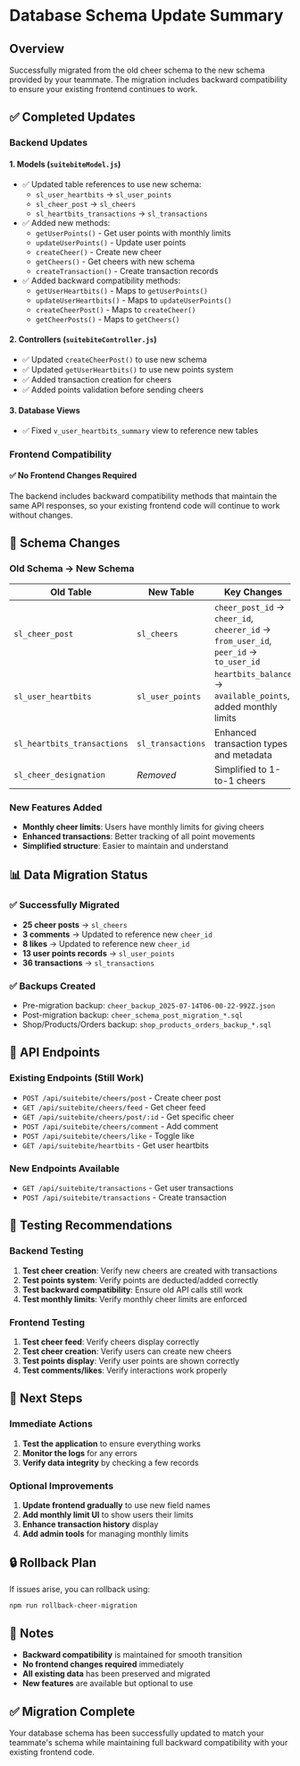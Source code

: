 # Database Schema Update Summary

## Overview
Successfully migrated from the old cheer schema to the new schema provided by your teammate. The migration includes backward compatibility to ensure your existing frontend continues to work.

## ✅ Completed Updates

### Backend Updates

#### 1. **Models (`suitebiteModel.js`)**
- ✅ Updated table references to use new schema:
  - `sl_user_heartbits` → `sl_user_points`
  - `sl_cheer_post` → `sl_cheers`
  - `sl_heartbits_transactions` → `sl_transactions`
- ✅ Added new methods:
  - `getUserPoints()` - Get user points with monthly limits
  - `updateUserPoints()` - Update user points
  - `createCheer()` - Create new cheer
  - `getCheers()` - Get cheers with new schema
  - `createTransaction()` - Create transaction records
- ✅ Added backward compatibility methods:
  - `getUserHeartbits()` - Maps to `getUserPoints()`
  - `updateUserHeartbits()` - Maps to `updateUserPoints()`
  - `createCheerPost()` - Maps to `createCheer()`
  - `getCheerPosts()` - Maps to `getCheers()`

#### 2. **Controllers (`suitebiteController.js`)**
- ✅ Updated `createCheerPost()` to use new schema
- ✅ Updated `getUserHeartbits()` to use new points system
- ✅ Added transaction creation for cheers
- ✅ Added points validation before sending cheers

#### 3. **Database Views**
- ✅ Fixed `v_user_heartbits_summary` view to reference new tables

### Frontend Compatibility

#### ✅ **No Frontend Changes Required**
The backend includes backward compatibility methods that maintain the same API responses, so your existing frontend code will continue to work without changes.

## 🔄 Schema Changes

### Old Schema → New Schema

| **Old Table** | **New Table** | **Key Changes** |
|---------------|---------------|-----------------|
| `sl_cheer_post` | `sl_cheers` | `cheer_post_id` → `cheer_id`, `cheerer_id` → `from_user_id`, `peer_id` → `to_user_id` |
| `sl_user_heartbits` | `sl_user_points` | `heartbits_balance` → `available_points`, added monthly limits |
| `sl_heartbits_transactions` | `sl_transactions` | Enhanced transaction types and metadata |
| `sl_cheer_designation` | *Removed* | Simplified to 1-to-1 cheers |

### New Features Added
- **Monthly cheer limits**: Users have monthly limits for giving cheers
- **Enhanced transactions**: Better tracking of all point movements
- **Simplified structure**: Easier to maintain and understand

## 📊 Data Migration Status

### ✅ Successfully Migrated
- **25 cheer posts** → `sl_cheers`
- **3 comments** → Updated to reference new `cheer_id`
- **8 likes** → Updated to reference new `cheer_id`
- **13 user points records** → `sl_user_points`
- **36 transactions** → `sl_transactions`

### ✅ Backups Created
- Pre-migration backup: `cheer_backup_2025-07-14T06-00-22-992Z.json`
- Post-migration backup: `cheer_schema_post_migration_*.sql`
- Shop/Products/Orders backup: `shop_products_orders_backup_*.sql`

## 🔧 API Endpoints

### Existing Endpoints (Still Work)
- `POST /api/suitebite/cheers/post` - Create cheer post
- `GET /api/suitebite/cheers/feed` - Get cheer feed
- `GET /api/suitebite/cheers/post/:id` - Get specific cheer
- `POST /api/suitebite/cheers/comment` - Add comment
- `POST /api/suitebite/cheers/like` - Toggle like
- `GET /api/suitebite/heartbits` - Get user heartbits

### New Endpoints Available
- `GET /api/suitebite/transactions` - Get user transactions
- `POST /api/suitebite/transactions` - Create transaction

## 🧪 Testing Recommendations

### Backend Testing
1. **Test cheer creation**: Verify new cheers are created with transactions
2. **Test points system**: Verify points are deducted/added correctly
3. **Test backward compatibility**: Ensure old API calls still work
4. **Test monthly limits**: Verify monthly cheer limits are enforced

### Frontend Testing
1. **Test cheer feed**: Verify cheers display correctly
2. **Test cheer creation**: Verify users can create new cheers
3. **Test points display**: Verify user points are shown correctly
4. **Test comments/likes**: Verify interactions work properly

## 🚀 Next Steps

### Immediate Actions
1. **Test the application** to ensure everything works
2. **Monitor the logs** for any errors
3. **Verify data integrity** by checking a few records

### Optional Improvements
1. **Update frontend gradually** to use new field names
2. **Add monthly limit UI** to show users their limits
3. **Enhance transaction history** display
4. **Add admin tools** for managing monthly limits

## 🔒 Rollback Plan

If issues arise, you can rollback using:
```bash
npm run rollback-cheer-migration
```

## 📝 Notes

- **Backward compatibility** is maintained for smooth transition
- **No frontend changes required** immediately
- **All existing data** has been preserved and migrated
- **New features** are available but optional to use

## ✅ Migration Complete

Your database schema has been successfully updated to match your teammate's schema while maintaining full backward compatibility with your existing frontend code. 